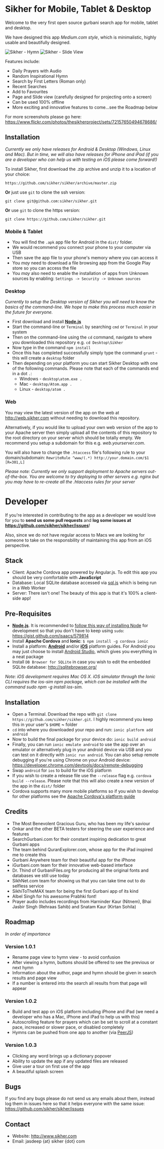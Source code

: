 # Sikher for Mobile, Tablet & Desktop

Welcome to the very first open source gurbani search app for mobile, tablet and desktop.

We have designed this app _Medium.com style_, which is minimalistic, highly usable and beautifully designed.

![Sikher - Hymn](https://farm9.staticflickr.com/8569/15784435493_bd3d336f28.jpg "Sikher - Hymn")
![Sikher - Slide View](https://farm8.staticflickr.com/7306/16404482375_57632035e2.jpg "Sikher - Slide View")

Features include:

* Daily Prayers with Audio
* Random Inspirational Hymn
* Search by First Letters (Roman only)
* Recent Searches
* Add to Favourites
* Page and Slide view (carefully designed for projecting onto a screen)
* Can be used 100% offline
* More exciting and innovative features to come...see the Roadmap below

For more screenshots please go here: https://www.flickr.com/photos/thesikherproject/sets/72157650494678686/

## Installation
_Currently we only have releases for Android & Desktop (Windows, Linux and Mac). But in time, we will also have releases for iPhone and iPad (if you are a developer who can help us with testing on iOS please come forward!)_

To install Sikher, first download the .zip archive and unzip it to a location of your choice:

	https://github.com/sikher/sikher/archive/master.zip

**Or** just use `git` to clone the ssh version:

    git clone git@github.com:sikher/sikher.git

**Or** use `git` to clone the https version:

	git clone https://github.com/sikher/sikher.git

### Mobile & Tablet
* You will find the `.apk` app file for Android in the `dist/` folder.
* We would recommend you connect your phone to your computer via USB
* Then save the app file to your phone's memory where you can access it
* You *may* need to download a file browsing app from the Google Play store so you can access the file
* You *may* also need to enable the installation of apps from Unknown sources by enabling: `Settings -> Security -> Unknown sources`

### Desktop

_Currently to setup the Desktop version of Sikher you will need to know the basics of the command-line. We hope to make this process much easier in the future for everyone._

* First download and install [**Node.js**](http://nodejs.org/)
* Start the command-line or `Terminal` by searching `cmd` or `Terminal` in your system
* Then on the command-line using the `cd` command, navigate to where you downloaded this repository e.g. `cd Desktop\Sikher`
* Now type in the command `npm install`
* Once this has completed successfully simply type the command `grunt` - this will create a `desktop` folder
* Then depending on your platform you can start Sikher Desktop with one of the following commands. Please note that each of the commands end in a dot `.`:
    * Windows - `desktop\atom.exe .`
    * Mac - `desktop/Atom.app .`
    * Linux - `desktop/atom .`

### Web

You may view the latest version of the app on the web at http://web.sikher.com without needing to download this repository.

Alternatively, if you would like to upload your own web version of the app to your Apache server then simply upload all the contents of this repository to the root directory on your server which should be totally empty. We recommend you setup a subdomain for this e.g. _web.yourserver.com_.

You will also have to change the `.htaccess` file's following rule to your domain/subdomain: `RewriteRule ^www/(.*) http://your.domain.com/$1 [R=301,L]`

_Please note: Currently we only support deployment to Apache servers out-of-the-box. You are welcome to try deploying to other servers e.g. nginx but you may have to re-create all the .htaccess rules for your server_

# Developer
If you're interested in contributing to the app as a developer we would love for you to **send us some pull requests** and **log some issues at https://github.com/sikher/sikher/issues**!

Also, since we do not have regular access to Macs we are looking for someone to take on the responsbility of maintaining this app from an iOS perspective.

## Stack
* Client: Apache Cordova app powered by Angular.js. To edit this app you should be very comfortable with **JavaScript**
* Database: Local SQLite database accessed via [sql.js](https://github.com/kripken/sql.js/) which is being run in a Web Worker
* Server: There isn't one! The beauty of this app is that it's 100% a client-side app!

## Pre-Requisites
* [**Node.js**](http://nodejs.org/). It is recommended to [follow this way of installing Node](https://gist.github.com/isaacs/579814) for development so that you don't have to keep using `sudo`: https://gist.github.com/isaacs/579814
* Install **Apache Cordova** and **Ionic**: `$ npm install -g cordova ionic`
* Install a platform: [**Android**](http://cordova.apache.org/docs/en/4.0.0/guide_platforms_index.md.html#Platform%20Guides) and/or [**iOS**](http://cordova.apache.org/docs/en/4.0.0/guide_platforms_index.md.html#Platform%20Guides) platform guides. For Android you may just choose to install [Android Studio](http://developer.android.com/sdk/index.html), which gives you everything in a neat package
* Install `DB Browser for SQLite` in case you wish to edit the embedded SQLite database: http://sqlitebrowser.org/

_Note: iOS development requires Mac OS X. iOS simulator through the Ionic CLI requires the ios-sim npm package, which can be installed with the command sudo npm -g install ios-sim._

## Installation
* Open a Terminal. Download the repo with `git clone https://github.com/sikher/sikher.git`. I highly recommend you keep this in your user's `$HOME` **~** folder
* `cd` into where you downloaded your repo and run: `ionic platform add android`
* Now to build the final package for your device do: `ionic build android`
* Finally, you can run `ionic emulate android` to use the app over an emulator or alternatively plug in your android device via USB and you can test on it directly with `ionic run android`. You can also setup remote debugging if you're using Chrome on your Android device: https://developer.chrome.com/devtools/docs/remote-debugging
* Swap `android` for `ios` to build for the iOS platform
* If you wish to create a release file use the `--release` flag e.g. `cordova build --release`. Please note that this will also create a new version of the app in the `dist/` folder
* Cordova supports many more mobile platforms so if you wish to develop for other platforms see the [Apache Cordova's platform guide](http://cordova.apache.org/docs/en/4.0.0/guide_platforms_index.md.html#Platform%20Guides)

## Credits
* The Most Benevolent Gracious Guru, who has been my life's saviour
* Onkar and the other BETA testers for steering the user experience and features
* SearchGurbani.com for their constant inspiring dedication to great Gurbani apps
* The team behind QuranExplorer.com, whose app for the iPad inspired me to create this
* Gurbani Anywhere team for their beautiful app for the iPhone
* iGurbani.com team for their innovative web-based interface
* Dr. Thind of GurbaniFiles.org for producing all the original fonts and databases we still use today
* SikhNet.com team for showing us that you can take time out to do selfless service
* SikhiToTheMAX team for being the first Gurbani app of its kind
* Albel Singh for his awesome Prabhki font!
* Prayer audio includes recordings from Harninder Kaur (Nitnem), Bhai Jasbir Singh (Rehraas Sahib) and Snatam Kaur (Kirtan Sohila)

## Roadmap
_In order of importance_

### Version 1.0.1
* Rename page view to hymn view - to avoid confusion
* After viewing a hymn, buttons should be offered to see the previous or next hymn
* Information about the author, page and hymn should be given in search results and page view
* If a number is entered into the search all results from that page will appear

### Version 1.0.2
* Build and test app on iOS platform including iPhone and iPad (we need a developer who has a Mac, iPhone and iPad to help us with this)
* Autoscrolling feature for prayers which can be set to scroll at a constant pace, increased or slower pace, or disabled completely
* Hymns can be pushed from one app to another (via [PeerJS](http://peerjs.com/))

### Version 1.0.3
* Clicking any word brings up a dictionary popover
* Ability to update the app if any updated files are released
* Give user a tour on first use of the app
* A beautiful splash screen

## Bugs
If you find any bugs please do not send us any emails about them, instead log them in issues here so that it helps everyone with the same issue: https://github.com/sikher/sikher/issues

## Contact
* Website: http://www.sikher.com
* Email: jasdeep {at} sikher {dot} com